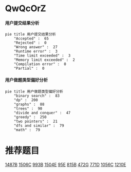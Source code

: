 # QwQcOrZ

<!-- tabs:start -->



#### **用户提交结果分析**

```mermaid
pie title 用户提交结果分析
    "Accepted" :  65
    "Rejected" :  0
    "Wrong answer" :  27
    "Runtime error" :  3
    "Time limit exceeded" :  3
    "Memory limit exceeded" :  2
    "Compilation error" :  0
    "Partial" :  0
```

#### **用户做题类型偏好分析**

```mermaid
pie title 用户做题类型偏好分析
    "binary search" :  83
    "dp" :  200
    "graphs" :  88
    "trees" :  90
    "divide and conquer" :  47
    "greedy" :  250
    "two pointers" :  21
    "dfs and similar" :  79
    "math" :  79
```



<!-- tabs:end -->
# 推荐题目
[1487B](https://codeforces.com/contest/1487/problem/B)
[1506C](https://codeforces.com/contest/1506/problem/C)
[993B](https://codeforces.com/contest/993/problem/B)
[1504E](https://codeforces.com/contest/1504/problem/E)
[95E](https://codeforces.com/contest/95/problem/E)
[815B](https://codeforces.com/contest/815/problem/B)
[472G](https://codeforces.com/contest/472/problem/G)
[771D](https://codeforces.com/contest/771/problem/D)
[1056C](https://codeforces.com/contest/1056/problem/C)
[1210E](https://codeforces.com/contest/1210/problem/E)

